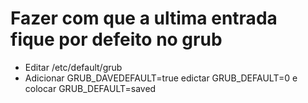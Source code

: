 # Fazer com que a ultima entrada fique por defeito no grub
- Editar /etc/default/grub
- Adicionar GRUB_DAVEDEFAULT=true edictar GRUB_DEFAULT=0 e colocar GRUB_DEFAULT=saved
